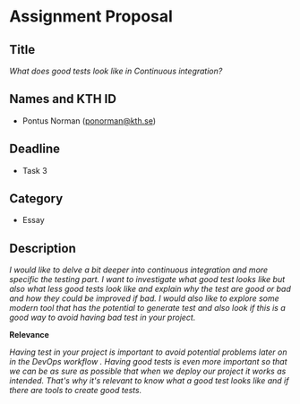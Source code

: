 # Assignment Proposal

## Title

_What does good tests look like in Continuous integration?_

## Names and KTH ID

  - Pontus Norman (ponorman@kth.se)

## Deadline

- Task 3

## Category

- Essay

## Description

_I would like to delve a bit deeper into continuous integration and more specific the testing part.
I want to investigate what good test looks like but also what less good tests look like and explain why the test 
are good or bad and how they could be improved if bad. I would also like to explore some modern tool that has the
potential to generate test and also look if this is a good way to avoid having bad test in your project._

**Relevance**

_Having test in your project is important to avoid potential problems later on in the DevOps workflow 
. Having good tests is even more important so that we can be as sure as possible that when we deploy our project it works as intended.
That's why it's relevant to know what a good test looks like and if there are tools to create good tests._
